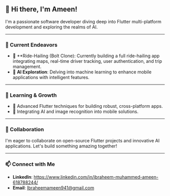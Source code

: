 ## 👋 Hi there, I'm Ameen!

I'm a passionate software developer diving deep into Flutter multi-platform development and exploring the realms of AI.

---

### 🚀 Current Endeavors

- 🚖 **Ride-Hailing (Bolt Clone): Currently building a full ride-hailing app integrating maps, real-time driver tracking, user authentication, and trip management.
- 🤖 **AI Exploration**: Delving into machine learning to enhance mobile applications with intelligent features.



---

### 🌱 Learning & Growth

- 📱 Advanced Flutter techniques for building robust, cross-platform apps.
- 🧠 Integrating AI and image recognition into mobile solutions.

---

### 🤝 Collaboration

I'm eager to collaborate on open-source Flutter projects and innovative AI applications. Let's build something amazing together!

---

### 📫 Connect with Me

- **LinkedIn**: https://www.linkedin.com/in/ibraheem-muhammed-ameen-618788244/
- **Email**: Ibraheemameen941@gmail.com
